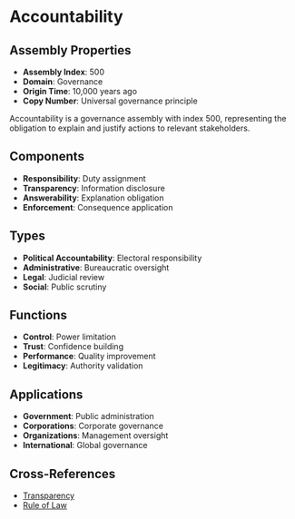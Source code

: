 # Accountability

## Assembly Properties
- **Assembly Index**: 500
- **Domain**: Governance
- **Origin Time**: 10,000 years ago
- **Copy Number**: Universal governance principle

Accountability is a governance assembly with index 500, representing the obligation to explain and justify actions to relevant stakeholders.

## Components
- **Responsibility**: Duty assignment
- **Transparency**: Information disclosure
- **Answerability**: Explanation obligation
- **Enforcement**: Consequence application

## Types
- **Political Accountability**: Electoral responsibility
- **Administrative**: Bureaucratic oversight
- **Legal**: Judicial review
- **Social**: Public scrutiny

## Functions
- **Control**: Power limitation
- **Trust**: Confidence building
- **Performance**: Quality improvement
- **Legitimacy**: Authority validation

## Applications
- **Government**: Public administration
- **Corporations**: Corporate governance
- **Organizations**: Management oversight
- **International**: Global governance

## Cross-References
- [Transparency](/domains/cognitive/governance/transparency.md)
- [Rule of Law](/domains/cognitive/governance/rule_of_law.md)